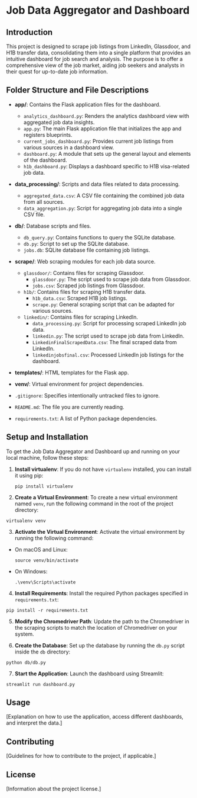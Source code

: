 # Job Data Aggregator and Dashboard

## Introduction

This project is designed to scrape job listings from LinkedIn, Glassdoor, and H1B transfer data, consolidating them into a single platform that provides an intuitive dashboard for job search and analysis. The purpose is to offer a comprehensive view of the job market, aiding job seekers and analysts in their quest for up-to-date job information.

## Folder Structure and File Descriptions

- **app/**: Contains the Flask application files for the dashboard.
  - `analytics_dashboard.py`: Renders the analytics dashboard view with aggregated job data insights.
  - `app.py`: The main Flask application file that initializes the app and registers blueprints.
  - `current_jobs_dashboard.py`: Provides current job listings from various sources in a dashboard view.
  - `dashboard.py`: A module that sets up the general layout and elements of the dashboard.
  - `h1b_dashboard.py`: Displays a dashboard specific to H1B visa-related job data.

- **data_processing/**: Scripts and data files related to data processing.
  - `aggregated_data.csv`: A CSV file containing the combined job data from all sources.
  - `data_aggregation.py`: Script for aggregating job data into a single CSV file.

- **db/**: Database scripts and files.
  - `db_query.py`: Contains functions to query the SQLite database.
  - `db.py`: Script to set up the SQLite database.
  - `jobs.db`: SQLite database file containing job listings.

- **scrape/**: Web scraping modules for each job data source.
  - `glassdoor/`: Contains files for scraping Glassdoor.
    - `glassdoor.py`: The script used to scrape job data from Glassdoor.
    - `jobs.csv`: Scraped job listings from Glassdoor.
  - `h1b/`: Contains files for scraping H1B transfer data.
    - `h1b_data.csv`: Scraped H1B job listings.
    - `scrape.py`: General scraping script that can be adapted for various sources.
  - `linkedin/`: Contains files for scraping LinkedIn.
    - `data_processing.py`: Script for processing scraped LinkedIn job data.
    - `linkedin.py`: The script used to scrape job data from LinkedIn.
    - `LinkedinFinalScrapedData.csv`: The final scraped data from LinkedIn.
    - `linkedinjobsfinal.csv`: Processed LinkedIn job listings for the dashboard.

- **templates/**: HTML templates for the Flask app.

- **venv/**: Virtual environment for project dependencies.

- `.gitignore`: Specifies intentionally untracked files to ignore.

- `README.md`: The file you are currently reading.

- `requirements.txt`: A list of Python package dependencies.

## Setup and Installation

To get the Job Data Aggregator and Dashboard up and running on your local machine, follow these steps:

1. **Install virtualenv**:
   If you do not have `virtualenv` installed, you can install it using pip: 
   ```
   pip install virtualenv
   ```

2. **Create a Virtual Environment**:
To create a new virtual environment named `venv`, run the following command in the root of the project directory:
```
virtualenv venv

```


3. **Activate the Virtual Environment**:
Activate the virtual environment by running the following command:
- On macOS and Linux:
  ```
  source venv/bin/activate
  ```
- On Windows:
  ```
  .\venv\Scripts\activate
  ```

4. **Install Requirements**:
Install the required Python packages specified in `requirements.txt`:
```
pip install -r requirements.txt

```

5. **Modify the Chromedriver Path**:
Update the path to the Chromedriver in the scraping scripts to match the location of Chromedriver on your system.

6. **Create the Database**:
Set up the database by running the `db.py` script inside the `db` directory:
```
python db/db.py
```

7. **Start the Application**:
Launch the dashboard using Streamlit:
```
streamlit run dashboard.py
```


## Usage

[Explanation on how to use the application, access different dashboards, and interpret the data.]

## Contributing

[Guidelines for how to contribute to the project, if applicable.]

## License

[Information about the project license.]
